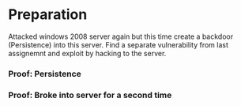 # Preparation
Attacked windows 2008 server again but this time create a backdoor (Persistence) into this server. Find a separate vulnerability from last assignemnt and exploit by hacking to the server.
 
 ### Proof: Persistence 
 
 
 ### Proof: Broke into server for a second time
